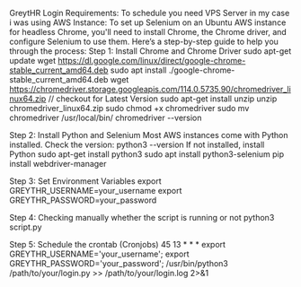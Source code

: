 GreytHR Login
Requirements:
To schedule you need VPS Server in my case i was using AWS Instance:
To set up Selenium on an Ubuntu AWS instance for headless Chrome, you'll need to install Chrome, the Chrome driver, and configure Selenium to use them.
Here’s a step-by-step guide to help you through the process:
Step 1: Install Chrome and Chrome Driver
sudo apt-get update
wget https://dl.google.com/linux/direct/google-chrome-stable_current_amd64.deb
sudo apt install ./google-chrome-stable_current_amd64.deb
wget https://chromedriver.storage.googleapis.com/114.0.5735.90/chromedriver_linux64.zip  // checkout for Latest Version
sudo apt-get install unzip
unzip chromedriver_linux64.zip
sudo chmod +x chromedriver
sudo mv chromedriver /usr/local/bin/
chromedriver --version

Step 2: Install Python and Selenium
Most AWS instances come with Python installed. Check the version:
python3 --version
If not installed, install Python
sudo apt-get install python3
sudo apt install python3-selenium
pip install webdriver-manager

Step 3: Set Environment Variables
export GREYTHR_USERNAME=your_username
export GREYTHR_PASSWORD=your_password

Step 4: Checking manually whether the script is running or not
python3 script.py

Step 5: Schedule the crontab (Cronjobs)
45 13 * * * export GREYTHR_USERNAME='your_username'; export GREYTHR_PASSWORD='your_password'; /usr/bin/python3 /path/to/your/login.py >> /path/to/your/login.log 2>&1
